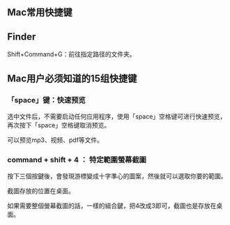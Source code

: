 



## Mac常用快捷键

## Finder

Shift+Command+G：前往指定路径的文件夹。


## Mac用户必须知道的15组快捷键

### 「space」键：快速预览

选中文件后，不需要启动任何应用程序，使用「space」空格键可进行快速预览，再次按下「space」空格键取消预览。

可以预览mp3、视频、pdf等文件。


### command + shift + 4 ： 特定範圍螢幕截圖

按下三個按鍵後，會發現游標變成十字準心的圖案，然後就可以選取你要的範圍。

截圖存放的位置在桌面。

如果需要整個螢幕截圖的話，一樣的組合鍵，把4改成3即可，截圖也是存放在桌面。

